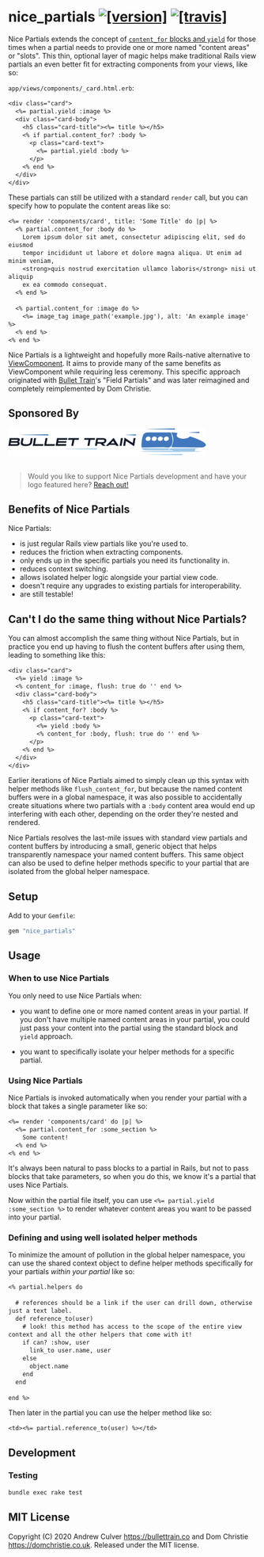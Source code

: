 # nice_partials [![[version]](https://badge.fury.io/rb/nice_partials.svg)](https://badge.fury.io/rb/nice_partials)  [![[travis]](https://travis-ci.org/andrewculver/nice_partials.svg)](https://travis-ci.org/andrewculver/nice_partials)

Nice Partials extends the concept of [`content_for` blocks and `yield`](https://guides.rubyonrails.org/layouts_and_rendering.html#using-the-content-for-method) for those times when a partial needs to provide one or more named "content areas" or "slots". This thin, optional layer of magic helps make traditional Rails view partials an even better fit for extracting components from your views, like so:

`app/views/components/_card.html.erb`:
```html+erb
<div class="card">
  <%= partial.yield :image %>
  <div class="card-body">
    <h5 class="card-title"><%= title %></h5>
    <% if partial.content_for? :body %>
      <p class="card-text">
        <%= partial.yield :body %>
      </p>
    <% end %>
  </div>
</div>
```

These partials can still be utilized with a standard `render` call, but you can specify how to populate the content areas like so:

```html+erb
<%= render 'components/card', title: 'Some Title' do |p| %>
  <% partial.content_for :body do %>
    Lorem ipsum dolor sit amet, consectetur adipiscing elit, sed do eiusmod
    tempor incididunt ut labore et dolore magna aliqua. Ut enim ad minim veniam,
    <strong>quis nostrud exercitation ullamco laboris</strong> nisi ut aliquip
    ex ea commodo consequat.
  <% end %>

  <% partial.content_for :image do %>
    <%= image_tag image_path('example.jpg'), alt: 'An example image' %>
  <% end %>
<% end %>
```

Nice Partials is a lightweight and hopefully more Rails-native alternative to [ViewComponent](http://viewcomponent.org). It aims to provide many of the same benefits as ViewComponent while requiring less ceremony. This specific approach originated with [Bullet Train](https://bullettrain.co)'s "Field Partials" and was later reimagined and completely reimplemented by Dom Christie.


## Sponsored By

<a href="https://bullettrain.co" target="_blank">
  <img src="https://github.com/CanCanCommunity/cancancan/raw/develop/logo/bullet_train.png" alt="Bullet Train" width="400"/>
</a>
<br/>
<br/>

> Would you like to support Nice Partials development and have your logo featured here? [Reach out!](http://twitter.com/andrewculver)


## Benefits of Nice Partials

Nice Partials:

 - is just regular Rails view partials like you're used to.
 - reduces the friction when extracting components.
 - only ends up in the specific partials you need its functionality in.
 - reduces context switching.
 - allows isolated helper logic alongside your partial view code.
 - doesn't require any upgrades to existing partials for interoperability.
 - are still testable!


## Can't I do the same thing without Nice Partials?

You can almost accomplish the same thing without Nice Partials, but in practice you end up having to flush the content buffers after using them, leading to something like this:

```html+erb
<div class="card">
  <%= yield :image %>
  <% content_for :image, flush: true do '' end %>
  <div class="card-body">
    <h5 class="card-title"><%= title %></h5>
    <% if content_for? :body %>
      <p class="card-text">
        <%= yield :body %>
        <% content_for :body, flush: true do '' end %>
      </p>
    <% end %>
  </div>
</div>
```

Earlier iterations of Nice Partials aimed to simply clean up this syntax with helper methods like `flush_content_for`, but because the named content buffers were in a global namespace, it was also possible to accidentally create situations where two partials with a `:body` content area would end up interfering with each other, depending on the order they're nested and rendered.

Nice Partials resolves the last-mile issues with standard view partials and content buffers by introducing a small, generic object that helps transparently namespace your named content buffers. This same object can also be used to define helper methods specific to your partial that are isolated from the global helper namespace.


## Setup

Add to your `Gemfile`:

```ruby
gem "nice_partials"
```

## Usage

### When to use Nice Partials

You only need to use Nice Partials when:

 - you want to define one or more named content areas in your partial. If you don't have multiple named content areas in your partial, you could just pass your content into the partial using the standard block and `yield` approach.

 - you want to specifically isolate your helper methods for a specific partial.

### Using Nice Partials

Nice Partials is invoked automatically when you render your partial with a block that takes a single parameter like so:

```html+erb
<%= render 'components/card' do |p| %>
  <%= partial.content_for :some_section %>
    Some content!
  <% end %>
<% end %>
```

It's always been natural to pass blocks to a partial in Rails, but not to pass blocks that take parameters, so when you do this, we know it's a partial that uses Nice Partials.

Now within the partial file itself, you can use `<%= partial.yield :some_section %>` to render whatever content areas you want to be passed into your partial.

### Defining and using well isolated helper methods

To minimize the amount of pollution in the global helper namespace, you can use the shared context object to define helper methods specifically for your partials _within your partial_ like so:

```html+erb
<% partial.helpers do

  # references should be a link if the user can drill down, otherwise just a text label.
  def reference_to(user)
    # look! this method has access to the scope of the entire view context and all the other helpers that come with it!
    if can? :show, user
      link_to user.name, user
    else
      object.name
    end
  end

end %>
```

Then later in the partial you can use the helper method like so:

```html+erb
<td><%= partial.reference_to(user) %></td>
```

## Development

### Testing

```sh
bundle exec rake test
```

## MIT License

Copyright (C) 2020 Andrew Culver <https://bullettrain.co> and Dom Christie <https://domchristie.co.uk>. Released under the MIT license.
